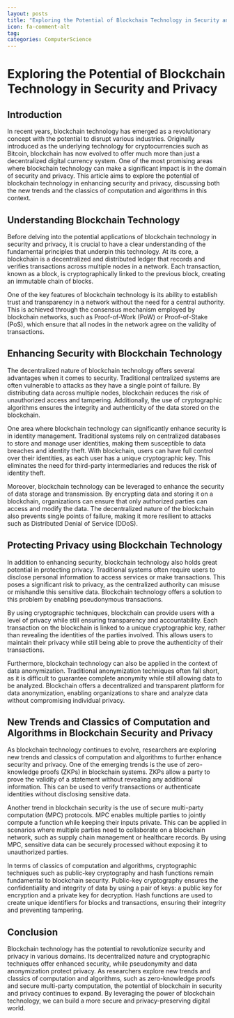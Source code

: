 ```yaml
---
layout: posts
title: "Exploring the Potential of Blockchain Technology in Security and Privacy"
icon: fa-comment-alt
tag:      
categories: ComputerScience
---
```



# Exploring the Potential of Blockchain Technology in Security and Privacy

## Introduction

In recent years, blockchain technology has emerged as a revolutionary concept with the potential to disrupt various industries. Originally introduced as the underlying technology for cryptocurrencies such as Bitcoin, blockchain has now evolved to offer much more than just a decentralized digital currency system. One of the most promising areas where blockchain technology can make a significant impact is in the domain of security and privacy. This article aims to explore the potential of blockchain technology in enhancing security and privacy, discussing both the new trends and the classics of computation and algorithms in this context.

## Understanding Blockchain Technology

Before delving into the potential applications of blockchain technology in security and privacy, it is crucial to have a clear understanding of the fundamental principles that underpin this technology. At its core, a blockchain is a decentralized and distributed ledger that records and verifies transactions across multiple nodes in a network. Each transaction, known as a block, is cryptographically linked to the previous block, creating an immutable chain of blocks.

One of the key features of blockchain technology is its ability to establish trust and transparency in a network without the need for a central authority. This is achieved through the consensus mechanism employed by blockchain networks, such as Proof-of-Work (PoW) or Proof-of-Stake (PoS), which ensure that all nodes in the network agree on the validity of transactions.

## Enhancing Security with Blockchain Technology

The decentralized nature of blockchain technology offers several advantages when it comes to security. Traditional centralized systems are often vulnerable to attacks as they have a single point of failure. By distributing data across multiple nodes, blockchain reduces the risk of unauthorized access and tampering. Additionally, the use of cryptographic algorithms ensures the integrity and authenticity of the data stored on the blockchain.

One area where blockchain technology can significantly enhance security is in identity management. Traditional systems rely on centralized databases to store and manage user identities, making them susceptible to data breaches and identity theft. With blockchain, users can have full control over their identities, as each user has a unique cryptographic key. This eliminates the need for third-party intermediaries and reduces the risk of identity theft.

Moreover, blockchain technology can be leveraged to enhance the security of data storage and transmission. By encrypting data and storing it on a blockchain, organizations can ensure that only authorized parties can access and modify the data. The decentralized nature of the blockchain also prevents single points of failure, making it more resilient to attacks such as Distributed Denial of Service (DDoS).

## Protecting Privacy using Blockchain Technology

In addition to enhancing security, blockchain technology also holds great potential in protecting privacy. Traditional systems often require users to disclose personal information to access services or make transactions. This poses a significant risk to privacy, as the centralized authority can misuse or mishandle this sensitive data. Blockchain technology offers a solution to this problem by enabling pseudonymous transactions.

By using cryptographic techniques, blockchain can provide users with a level of privacy while still ensuring transparency and accountability. Each transaction on the blockchain is linked to a unique cryptographic key, rather than revealing the identities of the parties involved. This allows users to maintain their privacy while still being able to prove the authenticity of their transactions.

Furthermore, blockchain technology can also be applied in the context of data anonymization. Traditional anonymization techniques often fall short, as it is difficult to guarantee complete anonymity while still allowing data to be analyzed. Blockchain offers a decentralized and transparent platform for data anonymization, enabling organizations to share and analyze data without compromising individual privacy.

## New Trends and Classics of Computation and Algorithms in Blockchain Security and Privacy

As blockchain technology continues to evolve, researchers are exploring new trends and classics of computation and algorithms to further enhance security and privacy. One of the emerging trends is the use of zero-knowledge proofs (ZKPs) in blockchain systems. ZKPs allow a party to prove the validity of a statement without revealing any additional information. This can be used to verify transactions or authenticate identities without disclosing sensitive data.

Another trend in blockchain security is the use of secure multi-party computation (MPC) protocols. MPC enables multiple parties to jointly compute a function while keeping their inputs private. This can be applied in scenarios where multiple parties need to collaborate on a blockchain network, such as supply chain management or healthcare records. By using MPC, sensitive data can be securely processed without exposing it to unauthorized parties.

In terms of classics of computation and algorithms, cryptographic techniques such as public-key cryptography and hash functions remain fundamental to blockchain security. Public-key cryptography ensures the confidentiality and integrity of data by using a pair of keys: a public key for encryption and a private key for decryption. Hash functions are used to create unique identifiers for blocks and transactions, ensuring their integrity and preventing tampering.

## Conclusion

Blockchain technology has the potential to revolutionize security and privacy in various domains. Its decentralized nature and cryptographic techniques offer enhanced security, while pseudonymity and data anonymization protect privacy. As researchers explore new trends and classics of computation and algorithms, such as zero-knowledge proofs and secure multi-party computation, the potential of blockchain in security and privacy continues to expand. By leveraging the power of blockchain technology, we can build a more secure and privacy-preserving digital world.